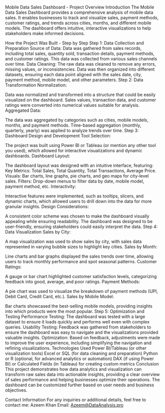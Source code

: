 Mobile Data Sales Dashboard - Project Overview
Introduction
The Mobile Data Sales Dashboard provides a comprehensive analysis of mobile data sales. It enables businesses to track and visualize sales, payment methods, customer ratings, and trends across cities, months, and different mobile models. The dashboard offers intuitive, interactive visualizations to help stakeholders make informed decisions.

How the Project Was Built - Step by Step
Step 1: Data Collection and Preparation
Source of Data:
Data was gathered from sales records, including total sales, quantity sold, transaction details, payment methods, and customer ratings. This data was collected from various sales channels over time.
Data Cleaning:
The raw data was cleaned to remove any errors, missing values, or inconsistencies.
Data was then organized into different datasets, ensuring each data point aligned with the sales date, city, payment method, mobile model, and other parameters.
Step 2: Data Transformation
Normalization:

Data was normalized and transformed into a structure that could be easily visualized on the dashboard.
Sales values, transaction data, and customer ratings were converted into numerical values suitable for analysis.
Aggregated Data:

The data was aggregated by categories such as cities, mobile models, months, and payment methods.
Time-based aggregation (monthly, quarterly, yearly) was applied to analyze trends over time.
Step 3: Dashboard Design and Development
Tool Selection:

The project was built using Power BI or Tableau (or mention any other tool you used), which allowed for interactive visualizations and dynamic dashboards.
Dashboard Layout:

The dashboard layout was designed with an intuitive interface, featuring:
Key Metrics: Total Sales, Total Quantity, Total Transactions, Average Price.
Visuals: Bar charts, line graphs, pie charts, and geo maps for city-level sales.
Filters: Drop-down menus to filter data by date, mobile model, payment method, etc.
Interactivity:

Interactive features were implemented, such as tooltips, slicers, and dynamic charts, which allowed users to drill down into the data for more granular insights.
Design Considerations:

A consistent color scheme was chosen to make the dashboard visually appealing while ensuring readability.
The dashboard was designed to be user-friendly, ensuring stakeholders could easily interpret the data.
Step 4: Data Visualization
Sales by City:

A map visualization was used to show sales by city, with sales data represented in varying bubble sizes to highlight key cities.
Sales by Month:

Line charts and bar graphs displayed the sales trends over time, allowing users to track monthly performance and spot seasonal patterns.
Customer Ratings:

A gauge or bar chart highlighted customer satisfaction levels, categorizing feedback into good, average, and poor ratings.
Payment Methods:

A pie chart was used to visualize the breakdown of payment methods (UPI, Debit Card, Credit Card, etc.).
Sales by Mobile Model:

Bar charts showcased the best-selling mobile models, providing insights into which products were the most popular.
Step 5: Optimization and Testing
Performance Testing:
The dashboard was tested with a large dataset to ensure it loads quickly and performs well even with complex queries.
Usability Testing:
Feedback was gathered from stakeholders to ensure the dashboard was easy to navigate and the visualizations provided valuable insights.
Optimization:
Based on feedback, adjustments were made to improve the user experience, including simplifying the navigation and refining visualizations.
Technologies Used
Power BI/Tableau (or other visualization tools)
Excel or SQL (for data cleaning and preparation)
Python or R (optional, for advanced analytics or automation)
DAX (if using Power BI) or Calculated Fields (in Tableau) for creating custom metrics
Conclusion
This project demonstrates how data analytics and visualization can transform raw sales data into actionable insights, providing a clear overview of sales performance and helping businesses optimize their operations. The dashboard can be customized further based on user needs and business objectives.

Contact Information
For any inquiries or additional details, feel free to contact me:
Azeem Khan
Email: Azeem@DataAnalysis.pro
